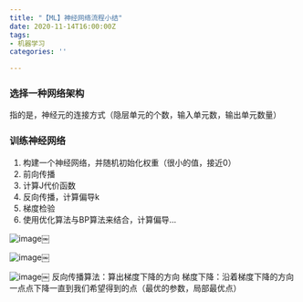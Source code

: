 ```yaml
---
title: "【ML】神经网络流程小结"
date: 2020-11-14T16:00:00Z
tags:
- 机器学习
categories: ''

---
```

### 选择一种网络架构

指的是，神经元的连接方式（隐层单元的个数，输入单元数，输出单元数量）

### 训练神经网络

1. 构建一个神经网络，并随机初始化权重（很小的值，接近0）
2. 前向传播
3. 计算J代价函数
4. 反向传播，计算偏导k
5. 梯度检验
6. 使用优化算法与BP算法来结合，计算偏导…

![image](https://cdn.sparkling.land/christy/images/BF409FAB-780B-4A34-A26A-1055EC48AA3E.jpg)￼

![image](https://cdn.sparkling.land/christy/images/C2254DF5-DBB0-4EDC-9592-90B8E08AD2DB.jpg)￼

![image](https://cdn.sparkling.land/christy/images/4E6D4BC0-A5D1-4FBF-AA50-DAE0A0603614.jpg)￼
反向传播算法：算出梯度下降的方向
梯度下降：沿着梯度下降的方向一点点下降一直到我们希望得到的点（最优的参数，局部最优点）